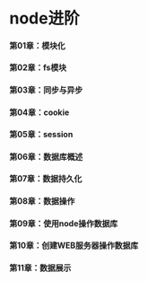 # node进阶

#### 第01章：模块化

#### 第02章：fs模块

#### 第03章：同步与异步

#### 第04章：cookie

#### 第05章：session

#### 第06章：数据库概述

#### 第07章：数据持久化

#### 第08章：数据操作

#### 第09章：使用node操作数据库

#### 第10章：创建WEB服务器操作数据库

#### 第11章：数据展示

    
